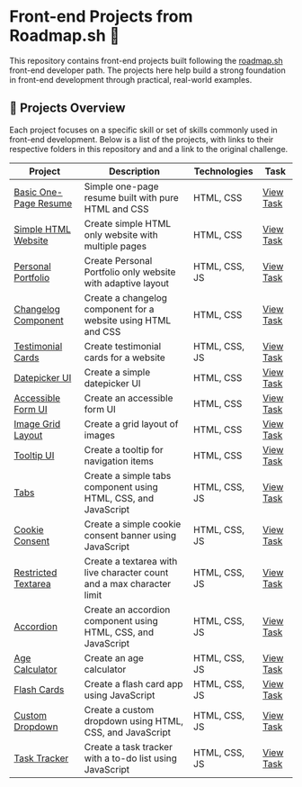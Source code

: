 # Front-end Projects from Roadmap.sh 🚀

This repository contains front-end projects built following the [roadmap.sh](https://roadmap.sh) front-end developer path. The projects here help build a strong foundation in front-end development through practical, real-world examples.

## 📁 Projects Overview

Each project focuses on a specific skill or set of skills commonly used in front-end development. Below is a list of the projects, with links to their respective folders in this repository and and a link to the original challenge.

| Project | Description | Technologies | Task |
| --- | --- | --- | --- |
| [Basic One-Page Resume](./Frontend/01-single-page-cv/) | Simple one-page resume built with pure HTML and CSS | HTML, CSS | [View Task](https://roadmap.sh/projects/single-page-cv) |
| [Simple HTML Website](./Frontend/02-basic-html-website/) | Create simple HTML only website with multiple pages | HTML, CSS | [View Task](https://roadmap.sh/projects/basic-html-website) |
| [Personal Portfolio](./Frontend/03-personal-portfolio/) | Create Personal Portfolio only website with adaptive layout | HTML, CSS, JS | [View Task](https://roadmap.sh/projects/portfolio-website) |
| [Changelog Component](./Frontend/04-changelog-component/) | Create a changelog component for a website using HTML and CSS | HTML, CSS | [View Task](https://roadmap.sh/projects/changelog-component) |
| [Testimonial Cards](./Frontend/05-testimonial-cards/) | Create testimonial cards for a website | HTML, CSS, JS | [View Task](https://roadmap.sh/projects/testimonial-cards) |
| [Datepicker UI](./Frontend/06-datepicker-ui/) | Create a simple datepicker UI | HTML, CSS | [View Task](https://roadmap.sh/projects/datepicker-ui) |
| [Accessible Form UI](./Frontend/07-accessible-form-ui) | Create an accessible form UI | HTML, CSS | [View Task](https://roadmap.sh/projects/accessible-form-ui) |
| [Image Grid Layout](./Frontend/08-image-grid-layout/) | Create a grid layout of images | HTML, CSS | [View Task](https://roadmap.sh/projects/image-grid) |
| [Tooltip UI](./Frontend/09-tooltip-ui) | Create a tooltip for navigation items | HTML, CSS | [View Task](https://roadmap.sh/projects/tooltip-ui) |
| [Tabs](./Backend/10-tabs) | Create a simple tabs component using HTML, CSS, and JavaScript | HTML, CSS, JS | [View Task](https://roadmap.sh/projects/simple-tabs) |
| [Cookie Consent](./Backend/11-cookie-consent) | Create a simple cookie consent banner using JavaScript | HTML, CSS, JS | [View Task](https://roadmap.sh/projects/cookie-consent) |
| [Restricted Textarea](./Backend/12-restricted-textarea) | Create a textarea with live character count and a max character limit | HTML, CSS, JS | [View Task](https://roadmap.sh/projects/restricted-textarea) |
| [Accordion](./Backend/13-accordion) | Create an accordion component using HTML, CSS, and JavaScript | HTML, CSS, JS | [View Task](https://roadmap.sh/projects/accordion) |
| [Age Calculator](./Backend/14-age-calculator) | Create an age calculator | HTML, CSS, JS | [View Task](https://roadmap.sh/projects/age-calculator) |
| [Flash Cards](./Backend/15-flash-cards) | Create a flash card app using JavaScript | HTML, CSS, JS | [View Task](https://roadmap.sh/projects/flash-cards) |
| [Custom Dropdown](./Backend/16-custom-dropdown) | Create a custom dropdown using HTML, CSS, and JavaScript | HTML, CSS, JS | [View Task](https://roadmap.sh/projects/custom-dropdown) |
| [Task Tracker](./Backend/17-task-tracker) | Create a task tracker with a to-do list using JavaScript | HTML, CSS, JS | [View Task](https://roadmap.sh/projects/task-tracker-js) |
